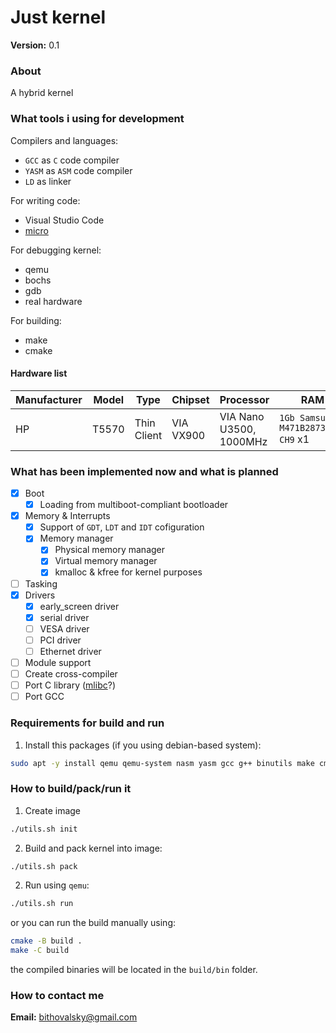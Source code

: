 # Just kernel

__Version:__ 0.1

### About

A hybrid kernel

### What tools i using for development

Compilers and languages:
- `GCC` as `C` code compiler
- `YASM` as `ASM` code compiler
- `LD` as linker

For writing code:
- Visual Studio Code
- [micro](https://github.com/zyedidia/micro?ysclid=l9jqlbouhf912724444)

For debugging kernel:
- qemu
- bochs
- gdb
- real hardware

For building:
- make
- cmake

#### Hardware list

| Manufacturer | Model | Type        | Chipset   | Processor               | RAM                                 |
| ------------ | ----- | ----------- | --------- | ----------------------- | ----------------------------------- |
| HP           | T5570 | Thin Client | VIA VX900 | VIA Nano U3500, 1000MHz | `1Gb Samsung M471B2873FHS-CH9` x1   |


### What has been implemented now and what is planned

- [x] Boot
    - [x] Loading from multiboot-compliant bootloader
- [x] Memory & Interrupts
    - [x] Support of `GDT`, `LDT` and `IDT` cofiguration
    - [x] Memory manager
        - [x] Physical memory manager
        - [x] Virtual memory manager
        - [x] kmalloc & kfree for kernel purposes
- [ ] Tasking
- [x] Drivers
    - [x] early_screen driver
    - [x] serial driver
    - [ ] VESA driver
    - [ ] PCI driver
    - [ ] Ethernet driver
- [ ] Module support
- [ ] Create cross-compiler
- [ ] Port C library ([mlibc](https://github.com/managarm/mlibc/tree/master)?)
- [ ] Port GCC

### Requirements for build and run

1. Install this packages (if you using debian-based system):
```bash
sudo apt -y install qemu qemu-system nasm yasm gcc g++ binutils make cmake grub-pc
```

### How to build/pack/run it

1. Create image
```bash
./utils.sh init
```

2. Build and pack kernel into image:
```bash
./utils.sh pack
```

2. Run using `qemu`:
```bash
./utils.sh run
```

or you can run the build manually using:
```bash
cmake -B build .
make -C build
```
the compiled binaries will be located in the `build/bin` folder.

### How to contact me

__Email:__ bithovalsky@gmail.com

